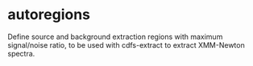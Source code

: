 autoregions
===========

Define source and background extraction regions with maximum signal/noise ratio, to be used with cdfs-extract to extract XMM-Newton spectra.

